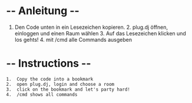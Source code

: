 -- Anleitung --
=====
  1.	Den Code unten in ein Lesezeichen kopieren.
	2.	plug.dj öffnen, einloggen und einen Raum wählen
	3.	Auf das Lesezeichen klicken und los gehts!
	4.	mit /cmd alle Commands ausgeben

-- Instructions --
======
	1.	Copy the code into a bookmark
	2.	open plug.dj, login and choose a room
	3.	click on the bookmark and let's party hard!
	4.	/cmd shows all commands
